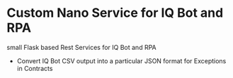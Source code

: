 # Custom Nano Service for IQ Bot and RPA

small Flask based Rest Services for IQ Bot and RPA

* Convert IQ Bot CSV output into a particular JSON format for Exceptions in Contracts
